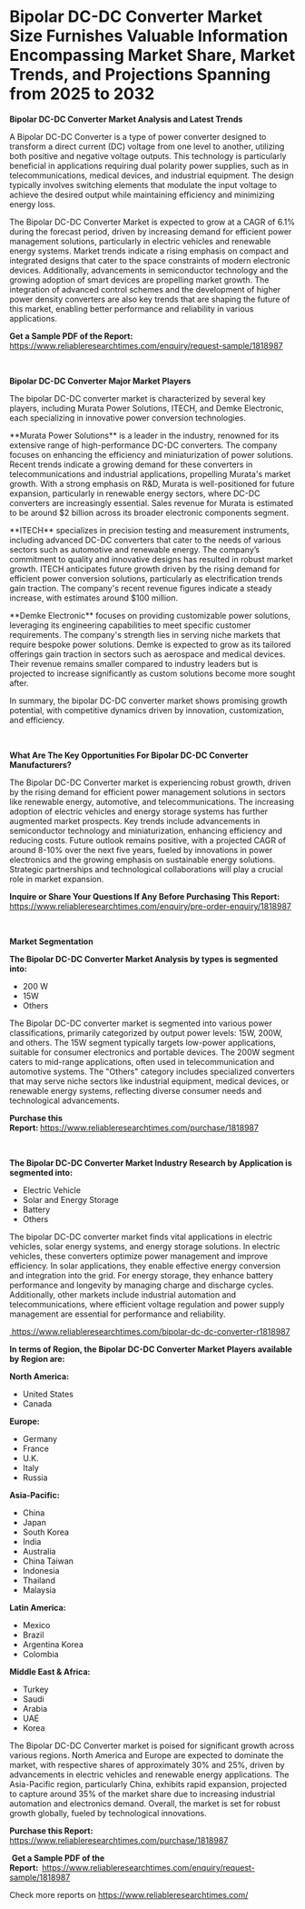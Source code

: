 <p><h1>Bipolar DC-DC Converter Market Size Furnishes Valuable Information Encompassing Market Share, Market Trends, and Projections Spanning from 2025 to 2032</h1></p><p><strong>Bipolar DC-DC Converter Market Analysis and Latest Trends</strong></p>
<p><p>A Bipolar DC-DC Converter is a type of power converter designed to transform a direct current (DC) voltage from one level to another, utilizing both positive and negative voltage outputs. This technology is particularly beneficial in applications requiring dual polarity power supplies, such as in telecommunications, medical devices, and industrial equipment. The design typically involves switching elements that modulate the input voltage to achieve the desired output while maintaining efficiency and minimizing energy loss.</p><p>The Bipolar DC-DC Converter Market is expected to grow at a CAGR of 6.1% during the forecast period, driven by increasing demand for efficient power management solutions, particularly in electric vehicles and renewable energy systems. Market trends indicate a rising emphasis on compact and integrated designs that cater to the space constraints of modern electronic devices. Additionally, advancements in semiconductor technology and the growing adoption of smart devices are propelling market growth. The integration of advanced control schemes and the development of higher power density converters are also key trends that are shaping the future of this market, enabling better performance and reliability in various applications.</p></p>
<p><strong>Get a Sample PDF of the Report:&nbsp;</strong> <a href="https://www.reliableresearchtimes.com/enquiry/request-sample/1818987?utm_campaign=2273&utm_medium=2&utm_source=Github&utm_content=ia&utm_term=06042025&utm_id=bipolar-dc-dc-converter">https://www.reliableresearchtimes.com/enquiry/request-sample/1818987</a></p>
<p>&nbsp;</p>
<p><strong>Bipolar DC-DC Converter Major Market Players</strong></p>
<p><p>The bipolar DC-DC converter market is characterized by several key players, including Murata Power Solutions, ITECH, and Demke Electronic, each specializing in innovative power conversion technologies.</p><p>**Murata Power Solutions** is a leader in the industry, renowned for its extensive range of high-performance DC-DC converters. The company focuses on enhancing the efficiency and miniaturization of power solutions. Recent trends indicate a growing demand for these converters in telecommunications and industrial applications, propelling Murata's market growth. With a strong emphasis on R&D, Murata is well-positioned for future expansion, particularly in renewable energy sectors, where DC-DC converters are increasingly essential. Sales revenue for Murata is estimated to be around $2 billion across its broader electronic components segment.</p><p>**ITECH** specializes in precision testing and measurement instruments, including advanced DC-DC converters that cater to the needs of various sectors such as automotive and renewable energy. The company’s commitment to quality and innovative designs has resulted in robust market growth. ITECH anticipates future growth driven by the rising demand for efficient power conversion solutions, particularly as electrification trends gain traction. The company's recent revenue figures indicate a steady increase, with estimates around $100 million.</p><p>**Demke Electronic** focuses on providing customizable power solutions, leveraging its engineering capabilities to meet specific customer requirements. The company's strength lies in serving niche markets that require bespoke power solutions. Demke is expected to grow as its tailored offerings gain traction in sectors such as aerospace and medical devices. Their revenue remains smaller compared to industry leaders but is projected to increase significantly as custom solutions become more sought after.</p><p>In summary, the bipolar DC-DC converter market shows promising growth potential, with competitive dynamics driven by innovation, customization, and efficiency.</p></p>
<p>&nbsp;</p>
<p><strong>What Are The Key Opportunities For Bipolar DC-DC Converter Manufacturers?</strong></p>
<p><p>The Bipolar DC-DC Converter market is experiencing robust growth, driven by the rising demand for efficient power management solutions in sectors like renewable energy, automotive, and telecommunications. The increasing adoption of electric vehicles and energy storage systems has further augmented market prospects. Key trends include advancements in semiconductor technology and miniaturization, enhancing efficiency and reducing costs. Future outlook remains positive, with a projected CAGR of around 8-10% over the next five years, fueled by innovations in power electronics and the growing emphasis on sustainable energy solutions. Strategic partnerships and technological collaborations will play a crucial role in market expansion.</p></p>
<p><strong>Inquire or Share Your Questions If Any Before Purchasing This Report:</strong> <a href="https://www.reliableresearchtimes.com/enquiry/pre-order-enquiry/1818987?utm_campaign=2273&utm_medium=2&utm_source=Github&utm_content=ia&utm_term=06042025&utm_id=bipolar-dc-dc-converter">https://www.reliableresearchtimes.com/enquiry/pre-order-enquiry/1818987</a></p>
<p>&nbsp;</p>
<p><strong>Market Segmentation</strong></p>
<p><strong>The Bipolar DC-DC Converter Market Analysis by types is segmented into:</strong></p>
<p><ul><li>200 W</li><li>15W</li><li>Others</li></ul></p>
<p><p>The Bipolar DC-DC converter market is segmented into various power classifications, primarily categorized by output power levels: 15W, 200W, and others. The 15W segment typically targets low-power applications, suitable for consumer electronics and portable devices. The 200W segment caters to mid-range applications, often used in telecommunication and automotive systems. The "Others" category includes specialized converters that may serve niche sectors like industrial equipment, medical devices, or renewable energy systems, reflecting diverse consumer needs and technological advancements.</p></p>
<p><strong>Purchase this Report:&nbsp;</strong><a href="https://www.reliableresearchtimes.com/purchase/1818987?utm_campaign=2273&utm_medium=2&utm_source=Github&utm_content=ia&utm_term=06042025&utm_id=bipolar-dc-dc-converter">https://www.reliableresearchtimes.com/purchase/1818987</a></p>
<p>&nbsp;</p>
<p><strong>The Bipolar DC-DC Converter Market Industry Research by Application is segmented into:</strong></p>
<p><ul><li>Electric Vehicle</li><li>Solar and Energy Storage</li><li>Battery</li><li>Others</li></ul></p>
<p><p>The bipolar DC-DC converter market finds vital applications in electric vehicles, solar energy systems, and energy storage solutions. In electric vehicles, these converters optimize power management and improve efficiency. In solar applications, they enable effective energy conversion and integration into the grid. For energy storage, they enhance battery performance and longevity by managing charge and discharge cycles. Additionally, other markets include industrial automation and telecommunications, where efficient voltage regulation and power supply management are essential for performance and reliability.</p></p>
<p><a href="https://www.reliableresearchtimes.com/bipolar-dc-dc-converter-r1818987?utm_campaign=2273&utm_medium=2&utm_source=Github&utm_content=ia&utm_term=06042025&utm_id=bipolar-dc-dc-converter">&nbsp;https://www.reliableresearchtimes.com/bipolar-dc-dc-converter-r1818987</a></p>
<p><strong>In terms of Region, the Bipolar DC-DC Converter Market Players available by Region are:</strong></p>
<p>
    <p> <strong> North America: </strong>
        <ul>
            <li>United States</li>
            <li>Canada</li>
        </ul>
        </p> 
    <p> <strong> Europe: </strong>
        <ul>
            <li>Germany</li>
            <li>France</li>
            <li>U.K.</li>
            <li>Italy</li>
            <li>Russia</li>
        </ul>
        </p> 
    <p> <strong> Asia-Pacific: </strong>
        <ul>
            <li>China</li>
            <li>Japan</li>
            <li>South Korea</li>
            <li>India</li>
            <li>Australia</li>
            <li>China Taiwan</li>
            <li>Indonesia</li>
            <li>Thailand</li>
            <li>Malaysia</li>
        </ul>
        </p> 
    <p> <strong> Latin America: </strong>
        <ul>
            <li>Mexico</li>
            <li>Brazil</li>
            <li>Argentina Korea</li>
            <li>Colombia</li>
        </ul>
        </p> 
    <p> <strong> Middle East & Africa: </strong>
        <ul>
            <li>Turkey</li>
            <li>Saudi</li>
            <li>Arabia</li>
            <li>UAE</li>
            <li>Korea</li>
        </ul>
    </p>
    </p>
<p><p>The Bipolar DC-DC Converter market is poised for significant growth across various regions. North America and Europe are expected to dominate the market, with respective shares of approximately 30% and 25%, driven by advancements in electric vehicles and renewable energy applications. The Asia-Pacific region, particularly China, exhibits rapid expansion, projected to capture around 35% of the market share due to increasing industrial automation and electronics demand. Overall, the market is set for robust growth globally, fueled by technological innovations.</p></p>
<p><strong>Purchase this Report: </strong><a href="https://www.reliableresearchtimes.com/purchase/1818987?utm_campaign=2273&utm_medium=2&utm_source=Github&utm_content=ia&utm_term=06042025&utm_id=bipolar-dc-dc-converter">https://www.reliableresearchtimes.com/purchase/1818987</a></p>
<p>&nbsp;<strong>Get a Sample PDF of the Report:&nbsp;&nbsp;</strong><a href="https://www.reliableresearchtimes.com/enquiry/request-sample/1818987?utm_campaign=2273&utm_medium=2&utm_source=Github&utm_content=ia&utm_term=06042025&utm_id=bipolar-dc-dc-converter">https://www.reliableresearchtimes.com/enquiry/request-sample/1818987</a></p>
<p><strong></strong></p>
<p>Check more reports on <a href="https://www.reliableresearchtimes.com/?utm_campaign=2273&utm_medium=2&utm_source=Github&utm_content=ia&utm_term=06042025&utm_id=bipolar-dc-dc-converter">https://www.reliableresearchtimes.com/</a></p>